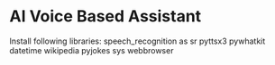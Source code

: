 # AI Voice Based Assistant

Install following libraries:
speech_recognition as sr
pyttsx3
pywhatkit
datetime
wikipedia
pyjokes
sys
webbrowser
